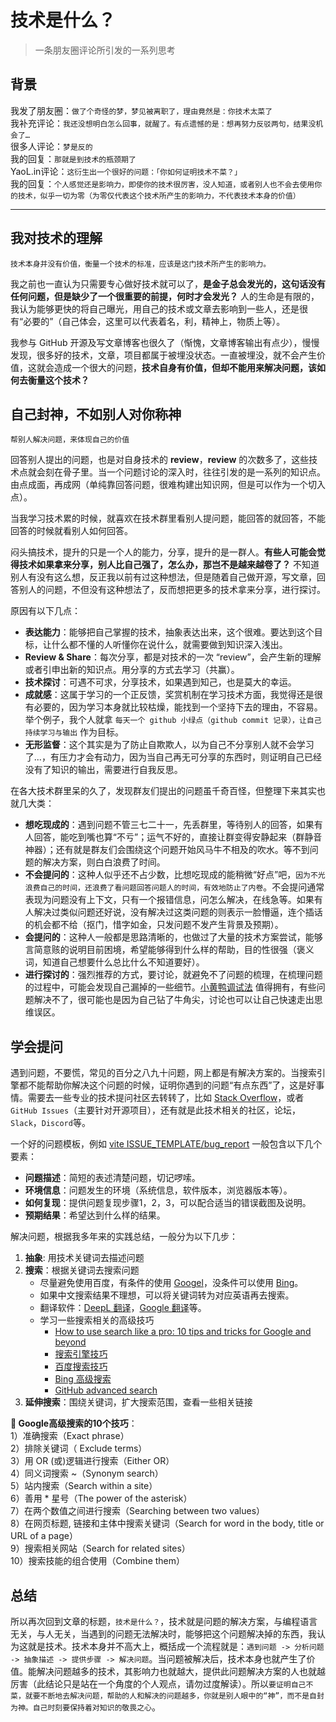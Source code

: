 # 技术是什么？

> 一条朋友圈评论所引发的一系列思考

## 背景

我发了朋友圈：`做了个奇怪的梦，梦见被离职了，理由竟然是：你技术太菜了` \
我补充评论：`我还没想明白怎么回事，就醒了。有点遗憾的是：想再努力反驳两句，结果没机会了…` \
很多人评论：`梦是反的` \
我的回复：`那就是到技术的瓶颈期了` \
YaoL.in评论：`这衍生出一个很好的问题：「你如何证明技术不菜？」` \
我的回复：`个人感觉还是影响力，即使你的技术很厉害，没人知道，或者别人也不会去使用你的技术，似乎一切为零（为零仅代表这个技术所产生的影响力，不代表技术本身的价值）`

---

## 我对技术的理解

`技术本身并没有价值，衡量一个技术的标准，应该是这门技术所产生的影响力。`

我之前也一直认为只需要专心做好技术就可以了，**是金子总会发光的，这句话没有任何问题，但是缺少了一个很重要的前提，何时才会发光？** 人的生命是有限的，我认为能够更快的将自己曝光，用自己的技术或文章去影响到一些人，还是很有“必要的”（自己体会，这里可以代表着名，利，精神上，物质上等）。

我参与 GitHub 开源及写文章博客也很久了（惭愧，文章博客输出有点少），慢慢发现，很多好的技术，文章，项目都属于被埋没状态。一直被埋没，就不会产生价值，这就会造成一个很大的问题，**技术自身有价值，但却不能用来解决问题，该如何去衡量这个技术？**

## 自己封神，不如别人对你称神

`帮别人解决问题，来体现自己的价值`

回答别人提出的问题，也是对自身技术的 **review**，**review** 的次数多了，这些技术点就会刻在骨子里。当一个问题讨论的深入时，往往引发的是一系列的知识点。由点成面，再成网（单纯靠回答问题，很难构建出知识网，但是可以作为一个切入点）。

当我学习技术累的时候，就喜欢在技术群里看别人提问题，能回答的就回答，不能回答的时候就看别人如何回答。

闷头搞技术，提升的只是一个人的能力，分享，提升的是一群人。**有些人可能会觉得技术如果拿来分享，别人比自己强了，怎么办，那岂不是越来越卷了？** 不知道别人有没有这么想，反正我以前有过这种想法，但是随着自己做开源，写文章，回答别人的问题，不但没有这种想法了，反而想把更多的技术拿来分享，进行探讨。

原因有以下几点：

* **表达能力**：能够把自己掌握的技术，抽象表达出来，这个很难。要达到这个目标，让什么都不懂的人听懂你在说什么，就需要做到知识深入浅出。
* **Review & Share**：每次分享，都是对技术的一次 “review”，会产生新的理解或者引申出新的知识点。用分享的方式去学习（共赢）。
* **技术探讨**：可遇不可求，分享技术，如果遇到知己，也是莫大的幸运。
* **成就感**：这属于学习的一个正反馈，奖赏机制在学习技术方面，我觉得还是很有必要的，因为学习本身就比较枯燥，能找到一个坚持下去的理由，不容易。举个例子，我个人就拿 `每天一个 github 小绿点（github commit 记录），让自己持续学习与输出` 作为目标。
* **无形监督**：这个其实是为了防止自欺欺人，以为自己不分享别人就不会学习了...，有压力才会有动力，因为当自己再无可分享的东西时，则证明自己已经没有了知识的输出，需要进行自我反思。

在各大技术群里呆的久了，发现群友们提出的问题虽千奇百怪，但整理下来其实也就几大类：

* **想吃现成的**：遇到问题不管三七二十一，先丢群里，等待别人的回答，如果有人回答，能吃到嘴也算“不亏”；运气不好的，直接让群变得安静起来（群静音神器）；还有就是群友们会围绕这个问题开始风马牛不相及的吹水。等不到问题的解决方案，则白白浪费了时间。
* **不会提问的**：这种人似乎还不占少数，比想吃现成的能稍微“好点”吧，`因为不光浪费自己的时间，还浪费了看问题回答问题人的时间，有效地防止了内卷`。不会提问通常表现为问题没有上下文，只有一个报错信息，问怎么解决，在线急等。如果有人解决过类似问题还好说，没有解决过这类问题的则表示一脸懵逼，连个插话的机会都不给（抠门，惜字如金，只发问题不发产生背景及预期）。
* **会提问的**：这种人一般都是思路清晰的，也做过了大量的技术方案尝试，能够言简意赅的说明目前困境，希望能够得到什么样的帮助，目的性很强（褒义词，知道自己想要什么总比什么不知道要好）。
* **进行探讨的**：强烈推荐的方式，要讨论，就避免不了问题的梳理，在梳理问题的过程中，可能会发现自己漏掉的一些细节。[小黄鸭调试法](https://baike.baidu.com/item/%E5%B0%8F%E9%BB%84%E9%B8%AD%E8%B0%83%E8%AF%95%E6%B3%95/16569594) 值得拥有，有些问题解决不了，很可能也是因为自己钻了牛角尖，讨论也可以让自己快速走出思维误区。

## 学会提问

遇到问题，不要慌，常见的百分之八九十问题，网上都是有解决方案的。当搜索引擎都不能帮助你解决这个问题的时候，证明你遇到的问题“有点东西”了，这是好事情。需要去一些专业的技术提问社区去转转了，比如 [Stack Overflow](https://stackoverflow.com)，或者 `GitHub Issues`（主要针对开源项目），还有就是此技术相关的社区，论坛，`Slack`，`Discord`等。

一个好的问题模板，例如 [vite ISSUE_TEMPLATE/bug_report](https://github.com/vitejs/vite/blob/main/.github/ISSUE_TEMPLATE/bug_report.md) 一般包含以下几个要素：

* **问题描述**：简短的表述清楚问题，切记啰嗦。
* **环境信息**：问题发生的环境（系统信息，软件版本，浏览器版本等）。
* **如何复现**：提供问题复现步骤1，2，3，可以配合适当的错误截图及说明。
* **预期结果**：希望达到什么样的结果。

解决问题，根据我多年来的实践总结，一般分为以下几步：

1. **抽象**: 用技术关键词去描述问题
2. **搜索**：根据关键词去搜索问题
   * 尽量避免使用百度，有条件的使用 [Googel](https://www.google.com)，没条件可以使用 [Bing](https://www.bing.com)。
   * 如果中文搜索结果不理想，可以将关键词转为对应英语再去搜索。
   * 翻译软件：[DeepL 翻译](https://www.deepl.com)，[Google 翻译](https://translate.google.cn)等。
   * 学习一些搜索相关的高级技巧
     * [How to use search like a pro: 10 tips and tricks for Google and beyond](https://www.theguardian.com/technology/2016/jan/15/how-to-use-search-like-a-pro-10-tips-and-tricks-for-google-and-beyond)
     * [搜索引擎技巧](https://baike.baidu.com/item/%E6%90%9C%E7%B4%A2%E5%BC%95%E6%93%8E%E6%8A%80%E5%B7%A7)
     * [百度搜索技巧](https://jingyan.baidu.com/article/0964eca24b71978285f536f4.html)
     * [Bing 高级搜索](http://help.bing.microsoft.com/apex/index/18/zh-CHS/10002)
     * [GitHub advanced search](https://github.com/search/advanced)
3. **延伸搜索**：围绕关键词，扩大搜索范围，查看一些相关链接

**🎉 Google高级搜索的10个技巧**：\
1）准确搜索（Exact phrase）\
2）排除关键词（ Exclude terms）\
3）用 OR (或)逻辑进行搜索（Either OR）\
4）同义词搜索 ~（Synonym search）\
5）站内搜索（Search within a site）\
6）善用 * 星号（The power of the asterisk）\
7）在两个数值之间进行搜索（Searching between two values）\
8）在网页标题, 链接和主体中搜索关键词（Search for word in the body, title or URL of a page）\
9）搜索相关网站（Search for related sites）\
10）搜索技能的组合使用（Combine them）

## 总结

所以再次回到文章的标题，`技术是什么？`，技术就是问题的解决方案，与编程语言无关，与人无关，当遇到的问题无法解决时，能够把这个问题解决掉的东西，我认为这就是技术。技术本身并不高大上，概括成一个流程就是：`遇到问题 -> 分析问题 -> 抽象描述 -> 提供步骤 -> 解决问题`。当问题被解决后，技术本身也就产生了价值。能解决问题越多的技术，其影响力也就越大，提供此问题解决方案的人也就越厉害（此结论只是站在一个角度的个人观点，请勿过度解读）。所以`要证明自己不菜，就要不断地去解决问题，帮助的人和解决的问题越多，你就是别人眼中的“神”，而不是自封为神。自己时刻要保持着对知识的敬畏之心`。
